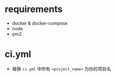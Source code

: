 # requirements

- docker & docker-compose
- node
- pm2

# ci.yml

- 替换 `ci.yml` 中所有 `<project_name>` 为你的项目名
